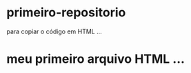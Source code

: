 # primeiro-repositorio

para copiar o código em HTML
...
<html>
  <h1>meu primeiro arquivo HTML</html>
 ...
